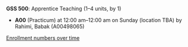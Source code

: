 **GSS 500**: Apprentice Teaching (1–4 units, by 1)

- **A00** (Practicum) at 12:00 am–12:00 am on Sunday (location TBA) by Rahimi, Babak (A00498065)

[Enrollment numbers over time](./GSS500.tsv)
